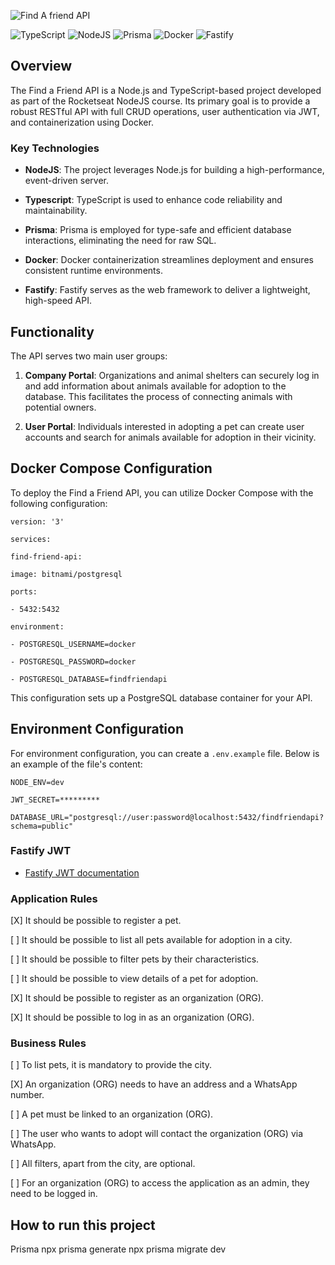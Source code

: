 
![Find A friend API](https://res.cloudinary.com/dloadb2bx/image/upload/v1698285034/Capa_gu3hka.png)


![TypeScript](https://img.shields.io/badge/typescript-%23007ACC.svg?style=for-the-badge&logo=typescript&logoColor=white) ![NodeJS](https://img.shields.io/badge/node.js-6DA55F?style=for-the-badge&logo=node.js&logoColor=white) ![Prisma](https://img.shields.io/badge/Prisma-3982CE?style=for-the-badge&logo=Prisma&logoColor=white) ![Docker](https://img.shields.io/badge/docker-%230db7ed.svg?style=for-the-badge&logo=docker&logoColor=white) ![Fastify](https://img.shields.io/badge/fastify-%23000000.svg?style=for-the-badge&logo=fastify&logoColor=white)

## Overview

The Find a Friend API is a Node.js and TypeScript-based project developed as part of the Rocketseat NodeJS course. Its primary goal is to provide a robust RESTful API with full CRUD operations, user authentication via JWT, and containerization using Docker.  

### Key Technologies

-  **NodeJS**: The project leverages Node.js for building a high-performance, event-driven server.

-  **Typescript**: TypeScript is used to enhance code reliability and maintainability.

-  **Prisma**: Prisma is employed for type-safe and efficient database interactions, eliminating the need for raw SQL.

-  **Docker**: Docker containerization streamlines deployment and ensures consistent runtime environments.

-  **Fastify**: Fastify serves as the web framework to deliver a lightweight, high-speed API.

## Functionality

The API serves two main user groups:

1.  **Company Portal**: Organizations and animal shelters can securely log in and add information about animals available for adoption to the database. This facilitates the process of connecting animals with potential owners.

2.  **User Portal**: Individuals interested in adopting a pet can create user accounts and search for animals available for adoption in their vicinity.

## Docker Compose Configuration

To deploy the Find a Friend API, you can utilize Docker Compose with the following configuration:

  

    version: '3'
    
    services:
    
    find-friend-api:
    
    image: bitnami/postgresql
    
    ports:
    
    - 5432:5432
    
    environment:
    
    - POSTGRESQL_USERNAME=docker
    
    - POSTGRESQL_PASSWORD=docker
    
    - POSTGRESQL_DATABASE=findfriendapi

This configuration sets up a PostgreSQL database container for your API.

## Environment Configuration

For environment configuration, you can create a `.env.example` file. Below is an example of the file's content:

    NODE_ENV=dev
    
    JWT_SECRET=*********
    
    DATABASE_URL="postgresql://user:password@localhost:5432/findfriendapi?schema=public"  

### Fastify JWT

- [Fastify JWT documentation](https://github.com/fastify/fastify-jwt)

### Application Rules

[X] It should be possible to register a pet.<br>

[ ] It should be possible to list all pets available for adoption in a city. <br>

[ ] It should be possible to filter pets by their characteristics. <br>

[ ] It should be possible to view details of a pet for adoption. <br>

[X] It should be possible to register as an organization (ORG). <br>

[X] It should be possible to log in as an organization (ORG). <br>

### Business Rules

[ ] To list pets, it is mandatory to provide the city. <br>

[X] An organization (ORG) needs to have an address and a WhatsApp number. <br>

[ ] A pet must be linked to an organization (ORG). <br>

[ ] The user who wants to adopt will contact the organization (ORG) via WhatsApp. <br>

[ ] All filters, apart from the city, are optional. <br>

[ ] For an organization (ORG) to access the application as an admin, they need to be logged in. <br>

## How to run this project

Prisma
npx prisma generate
npx prisma migrate dev